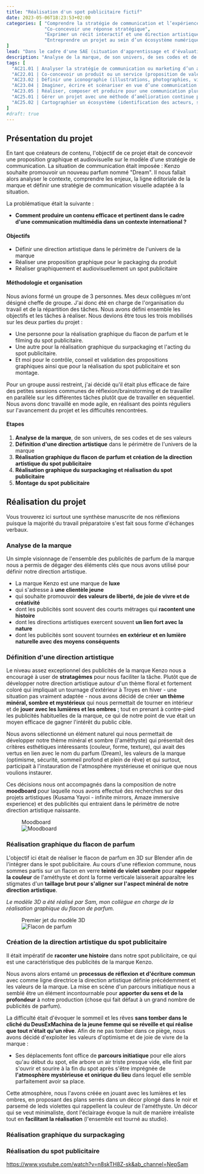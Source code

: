 ```yaml
---
title: "Réalisation d'un spot publicitaire fictif"
date: 2023-05-06T18:23:53+02:00
categories: [ "Comprendre la stratégie de communication et l’expérience utilisateur",
              "Co-concevoir une réponse stratégique",
              "Exprimer un récit interactif et une direction artistique",
              "Entreprendre un projet au sein d’un écosystème numérique"
]
lead: "Dans le cadre d'une SAE (situation d'apprentissage et d'évaluation) j'ai réalisé en groupe un spot publicitaire et une proposition graphique pour un produit fictif de la marque Kenzo"
description: "Analyse de la marque, de son univers, de ses codes et de ses valeurs. Définition d'une direction artistique dans le périmètre de l'univers de la marque. Réalisation graphique et audiovisuelle."
tags: [
  "AC21.01 | Analyser la stratégie de communication ou marketing d’un acteur, d’une organisation au regard d’un secteur ou d’un marché (stratégie, mission, valeurs...)",
  "AC22.01 | Co-concevoir un produit ou un service (proposition de valeur, fonctionnalités...)",
  "AC23.02 | Définir une iconographie (illustrations, photographies, vidéos)",
  "AC23.04 | Imaginer, écrire et scénariser en vue d’une communication multimédia ou transmédia",
  "AC23.05 | Réaliser, composer et produire pour une communication plurimédia",
  "AC25.01 | Gérer un projet avec une méthode d’amélioration continue par exemple une méthode agile",
  "AC25.02 | Cartographier un écosystème (identification des acteurs, synthèse des propositions de valeur)"
]
#draft: true
---
```


## Présentation du projet

En tant que créateurs de contenu, l'objectif de ce projet était de concevoir une proposition graphique et audiovisuelle
sur le modèle d'une stratégie de communication. La situation de communication était imposée : Kenzo souhaite promouvoir
un nouveau parfum nommé "Dream".
Il nous fallait alors analyser le contexte, comprendre les enjeux, la ligne éditoriale de la marque et définir une
stratégie de communication visuelle adaptée à la situation.

La problématique était la suivante :

- **Comment produire un contenu efficace et pertinent dans le cadre d'une communication multimédia dans un contexte
  international ?**

#### Objectifs

- Définir une direction artistique dans le périmètre de l'univers de la marque
- Réaliser une proposition graphique pour le packaging du produit
- Réaliser graphiquement et audiovisuellement un spot publicitaire

#### Méthodologie et organisation

Nous avions formé un groupe de 3 personnes. Mes deux collègues m'ont désigné cheffe de groupe. J'ai donc été en charge
de l'organisation du travail et de la répartition des tâches. Nous avons défini ensemble les objectifs et les tâches à
réaliser.
Nous devions être tous les trois mobilisés sur les deux parties du projet :

- Une personne pour la réalisation graphique du flacon de parfum et le filming du spot publicitaire.
- Une autre pour la réalisation graphique du surpackaging et l'acting du spot publicitaire.
- Et moi pour le contrôle, conseil et validation des propositions graphiques ainsi que pour la réalisation du spot
  publicitaire et son montage.

Pour un groupe aussi restreint, j'ai décidé qu'il était plus efficace de faire des petites sessions communes de réflexion/brainstorming et de travailler en parallèle sur les différentes tâches plutôt que de travailler en séquentiel.  Nous avons donc travaillé en mode agile, en réalisant des points réguliers sur l'avancement du projet et les difficultés rencontrées.

#### Etapes

1. **Analyse de la marque**, de son univers, de ses codes et de ses valeurs
2. **Définition d'une direction artistique** dans le périmètre de l'univers de la marque
3. **Réalisation graphique du flacon de parfum et création de la direction artistique du spot publicitaire**
4. **Réalisation graphique du surpackaging et réalisation du spot publicitaire**
5. **Montage du spot publicitaire**

## Réalisation du projet

Vous trouverez ici surtout une synthèse manuscrite de nos réflexions puisque la majorité du travail préparatoire s'est fait sous forme d'échanges verbaux.

### Analyse de la marque

Un simple visionnage de l'ensemble des publicités de parfum de la marque nous a permis de dégager des éléments clés que nous avons utilisé pour définir notre direction artistique. 

- La marque Kenzo est une marque de **luxe**
- qui s'adresse à **une clientèle jeune**
- qui souhaite promouvoir **des valeurs de liberté, de joie de vivre et de créativité**
- dont les publicités sont souvent des courts métrages qui **racontent une histoire**
- dont les directions artistiques exercent souvent **un lien fort avec la nature**
- dont les publicités sont souvent tournées **en extérieur et en lumière naturelle avec des moyens conséquents**

### Définition d'une direction artistique

Le niveau assez exceptionnel des publicités de la marque Kenzo nous a encouragé à user de **stratagèmes** pour nous
faciliter la tâche.
Plutôt que de développer notre direction artistique autour d'un thème floral et fortement coloré qui impliquait un
tournage d'extérieur à Troyes en hiver - une situation pas vraiment adaptée - nous avons décidé de créer **un thème
minéral, sombre et mystérieux** qui nous permettait de tourner en intérieur et de **jouer avec les lumières et les
ombres** ; tout en prenant à contre-pied les publicités habituelles de la marque, ce qui de notre point de vue était un
moyen efficace de gagner l'intérêt du public cible.

Nous avons sélectionné un élément naturel qui nous permettait de développer notre thème minéral et sombre (l'améthyste) qui présentait des critères esthétiques intéressants (couleur, forme, texture), qui avait des vertus en lien avec le nom du parfum (Dream), les valeurs de la marque (optimisme, sécurité, sommeil profond et plein de rêve) et qui surtout, participait à l'instauration de l'atmosphère mystérieuse et onirique que nous voulions instaurer.

Ces décisions nous ont accompagnés dans la composition de notre **moodboard** pour laquelle nous avons effectué des recherches sur des projets artistiques (Kusama Yayoi - infinite mirrors, Amaze immersive experience) et des publicités qui entraient dans le périmètre de notre direction artistique naissante.

<figure>
<figcaption>Moodboard</figcaption>
<img src="/img/kenzo_moodboard.png" alt="Moodboard">
</figure>

### Réalisation graphique du flacon de parfum

L'objectif ici était de réaliser le flacon de parfum en 3D sur Blender afin de l'intégrer dans le spot publicitaire.
Au cours d'une réflexion commune, nous sommes partis sur un flacon en verre **teinté de violet sombre** pour **rappeler la couleur** de l'améthyste et dont la forme verticale laisserait apparaître les stigmates d'un **taillage brut pour s'aligner sur l'aspect minéral de notre direction artistique**.

*Le modèle 3D a été réalisé par Sam, mon collègue en charge de la réalisation graphique du flacon de parfum.*

<figure>
<figcaption>Premier jet du modèle 3D</figcaption>
<img src="/img/kenzo_flacon.png" alt="Flacon de parfum">
</figure>

### Création de la direction artistique du spot publicitaire

Il était impératif de **raconter une histoire** dans notre spot publicitaire, ce qui est une caractéristique des publicités de la marque Kenzo.

Nous avons alors entamé un **processus de réflexion et d'écriture commun** avec comme ligne directrice la direction artistique définie précédemment et les valeurs de la marque. La mise en scène d'un parcours initiatique nous a semblé être un élément incontournable pour **apporter du sens et de la profondeur** à notre production (chose qui fait défaut à un grand nombre de publicités de parfum). 

La difficulté était d'évoquer le sommeil et les rêves **sans tomber dans le cliché du DeusExMachina de la jeune femme qui se réveille et qui réalise que tout n'était qu'un rêve**. 
Afin de ne pas tomber dans ce piège, nous avons décidé d'exploiter les valeurs d'optimisme et de joie de vivre de la marque :

- Ses déplacements font office de **parcours initiatique** pour elle alors qu'au début du spot, elle arbore un air triste presque vide, elle finit par s'ouvrir et sourire à la fin du spot après s'être imprégnée de **l'atmosphère mystérieuse et onirique du lieu** dans lequel elle semble parfaitement avoir sa place.

Cette atmosphère, nous l'avons créée en jouant avec les lumières et les ombres, en proposant des plans serrés dans un décor plongé dans le noir et parsemé de leds violettes qui rappellent la couleur de l'améthyste. Un décor qui se veut minimaliste, dont l'éclairage évoque la nuit de manière irréaliste tout en **facilitant la réalisation** (l'ensemble est tourné au studio).


### Réalisation graphique du surpackaging

### Réalisation du spot publicitaire

https://www.youtube.com/watch?v=n8skTH8Z-sk&ab_channel=NepSam
